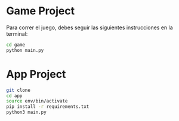 # Game Project


Para correr el juego, debes seguir las siguientes instrucciones en la terminal: 

```sh
cd game
python main.py
```

# App Project

```sh
git clone
cd app
source env/bin/activate
pip install -r requirements.txt
python3 main.py
```